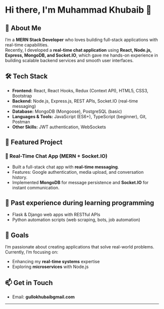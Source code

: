 # Hi there, I'm Muhammad Khubaib 👋

## 🚀 About Me
I’m a **MERN Stack Developer** who loves building full-stack applications with real-time capabilities.  
Recently, I developed a **real-time chat application** using **React, Node.js, Express, MongoDB, and Socket.IO**, which gave me hands-on experience in building scalable backend services and smooth user interfaces.

## 🛠️ Tech Stack
- **Frontend:** React, React Hooks, Redux (Context API), HTML5, CSS3, Bootstrap  
- **Backend:** Node.js, Express.js, REST APIs, Socket.IO (real-time messaging)  
- **Database:** MongoDB (Mongoose), PostgreSQL (basic)  
- **Languages & Tools:** JavaScript (ES6+), TypeScript (beginner), Git, Postman  
- **Other Skills:** JWT authentication, WebSockets

## 📌 Featured Project
### 🔹 Real-Time Chat App (MERN + Socket.IO)
- Built a full-stack chat app with **real-time messaging**.  
- Features: Google authentication, media upload, and conversation history.  
- Implemented **MongoDB** for message persistence and **Socket.IO** for instant communication.  

## 🌟 Past experience during learning programming
- Flask & Django web apps with RESTful APIs  
- Python automation scripts (web scraping, bots, job automation)  

## 🎯 Goals
I’m passionate about creating applications that solve real-world problems. Currently, I’m focusing on:  
- Enhancing my **real-time systems** expertise  
- Exploring **microservices** with Node.js  

## 📫 Get in Touch
- Email: **gullokhubaibgmail.com**  

---
